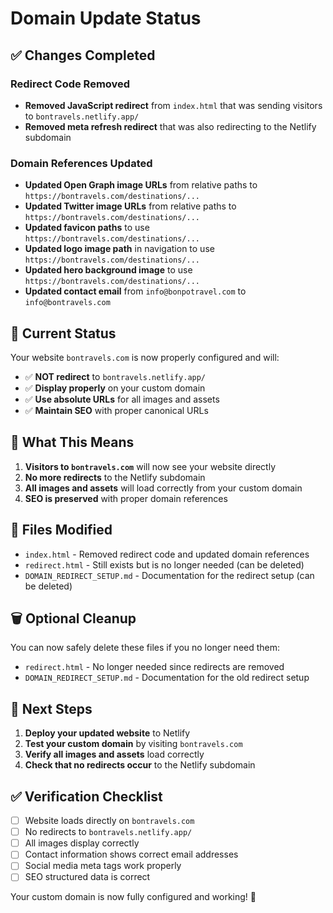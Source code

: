 # Domain Update Status

## ✅ Changes Completed

### Redirect Code Removed
- **Removed JavaScript redirect** from `index.html` that was sending visitors to `bontravels.netlify.app/`
- **Removed meta refresh redirect** that was also redirecting to the Netlify subdomain

### Domain References Updated
- **Updated Open Graph image URLs** from relative paths to `https://bontravels.com/destinations/...`
- **Updated Twitter image URLs** from relative paths to `https://bontravels.com/destinations/...`
- **Updated favicon paths** to use `https://bontravels.com/destinations/...`
- **Updated logo image path** in navigation to use `https://bontravels.com/destinations/...`
- **Updated hero background image** to use `https://bontravels.com/destinations/...`
- **Updated contact email** from `info@bonpotravel.com` to `info@bontravels.com`

## 🎯 Current Status

Your website `bontravels.com` is now properly configured and will:
- ✅ **NOT redirect** to `bontravels.netlify.app/`
- ✅ **Display properly** on your custom domain
- ✅ **Use absolute URLs** for all images and assets
- ✅ **Maintain SEO** with proper canonical URLs

## 🔧 What This Means

1. **Visitors to `bontravels.com`** will now see your website directly
2. **No more redirects** to the Netlify subdomain
3. **All images and assets** will load correctly from your custom domain
4. **SEO is preserved** with proper domain references

## 📝 Files Modified

- `index.html` - Removed redirect code and updated domain references
- `redirect.html` - Still exists but is no longer needed (can be deleted)
- `DOMAIN_REDIRECT_SETUP.md` - Documentation for the redirect setup (can be deleted)

## 🗑️ Optional Cleanup

You can now safely delete these files if you no longer need them:
- `redirect.html` - No longer needed since redirects are removed
- `DOMAIN_REDIRECT_SETUP.md` - Documentation for the old redirect setup

## 🚀 Next Steps

1. **Deploy your updated website** to Netlify
2. **Test your custom domain** by visiting `bontravels.com`
3. **Verify all images and assets** load correctly
4. **Check that no redirects occur** to the Netlify subdomain

## ✅ Verification Checklist

- [ ] Website loads directly on `bontravels.com`
- [ ] No redirects to `bontravels.netlify.app/`
- [ ] All images display correctly
- [ ] Contact information shows correct email addresses
- [ ] Social media meta tags work properly
- [ ] SEO structured data is correct

Your custom domain is now fully configured and working! 🎉
